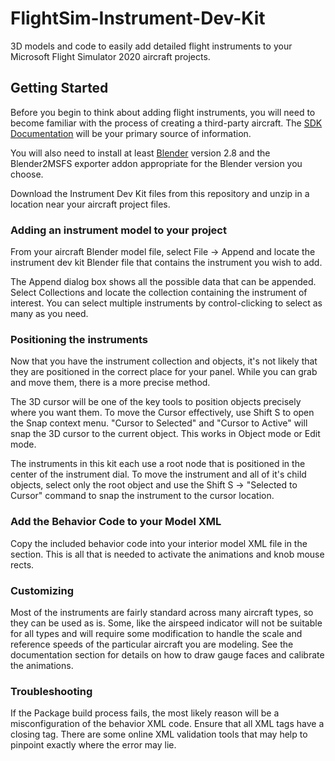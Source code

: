 
# FlightSim-Instrument-Dev-Kit
3D models and code to easily add detailed flight instruments to your Microsoft Flight Simulator 2020 aircraft projects.

## Getting Started
Before you begin to think about adding flight instruments, you will need to become familiar with the process of creating a third-party aircraft. The [SDK Documentation](https://docs.flightsimulator.com/html/index.htm) will be your primary source of information. 

You will also need to install at least [Blender](https://www.blender.org/download/) version 2.8 and the Blender2MSFS exporter addon appropriate for the Blender version you choose.

Download the Instrument Dev Kit files from this repository and unzip in a location near your aircraft project files. 

### Adding an instrument model to your project
From your aircraft Blender model file, select File -> Append and locate the instrument dev kit Blender file that contains the instrument you wish to add. 

The Append dialog box shows all the possible data that can be appended. Select Collections and locate the collection containing the instrument of interest. You can select multiple instruments by control-clicking to select as many as you need.


### Positioning the instruments
Now that you have the instrument collection and objects, it's not likely that they are positioned in the correct place for your panel. While you can grab and move them, there is a more precise method.

The 3D cursor will be one of the key tools to position objects precisely where you want them. To move the Cursor effectively, use Shift S to open the Snap context menu. "Cursor to Selected" and "Cursor to Active" will snap the 3D cursor to the current object. This works in Object mode or Edit mode. 

The instruments in this kit each use a root node that is positioned in the center of the instrument dial. To move the instrument and all of it's child objects, select only the root object and use the Shift S -> "Selected to Cursor" command to snap the instrument to the cursor location. 


### Add the Behavior Code to your Model XML
Copy the included behavior code into your interior model XML file in the <Behaviors> section. This is all that is needed to activate the animations and knob mouse rects.

### Customizing
Most of the instruments are fairly standard across many aircraft types, so they can be used as is. Some, like the airspeed indicator will not be suitable for all types and will require some modification to handle the scale and reference speeds of the particular aircraft you are modeling. See the documentation section for details on how to draw gauge faces and calibrate the animations. 

### Troubleshooting
If the Package build process fails, the most likely reason will be a misconfiguration of the behavior XML code. Ensure that all XML tags have a closing tag. There are some online XML validation tools that may help to pinpoint exactly where the error may lie. 

